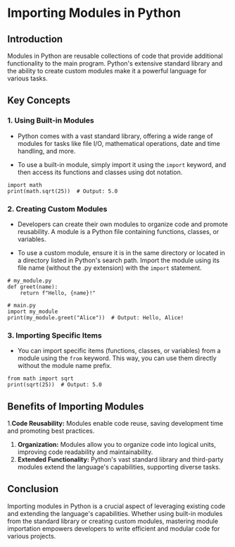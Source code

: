 # Importing Modules in Python

## Introduction

Modules in Python are reusable collections of code that provide additional functionality to the main program. Python's extensive standard library and the ability to create custom modules make it a powerful language for various tasks.

## Key Concepts

### 1. Using Built-in Modules

+ Python comes with a vast standard library, offering a wide range of modules for tasks like file I/O, mathematical operations, date and time handling, and more.
* To use a built-in module, simply import it using the `import` keyword, and then access its functions and classes using dot notation.

```
import math
print(math.sqrt(25))  # Output: 5.0
```

### 2. Creating Custom Modules
+ Developers can create their own modules to organize code and promote reusability. A module is a Python file containing functions, classes, or variables.
* To use a custom module, ensure it is in the same directory or located in a directory listed in Python's search path. Import the module using its file name (without the .py extension) with the `import` statement.

```
# my_module.py
def greet(name):
    return f"Hello, {name}!"

# main.py
import my_module
print(my_module.greet("Alice"))  # Output: Hello, Alice!
```

### 3.  Importing Specific Items

+ You can import specific items (functions, classes, or variables) from a module using the `from` keyword. This way, you can use them directly without the module name prefix.

```
from math import sqrt
print(sqrt(25))  # Output: 5.0
```

## Benefits of Importing Modules

1.**Code Reusability:** Modules enable code reuse, saving development time and promoting best practices.
1. **Organization:** Modules allow you to organize code into logical units, improving code readability and maintainability.
1. **Extended Functionality:** Python's vast standard library and third-party modules extend the language's capabilities, supporting diverse tasks.

## Conclusion

Importing modules in Python is a crucial aspect of leveraging existing code and extending the language's capabilities. Whether using built-in modules from the standard library or creating custom modules, mastering module importation empowers developers to write efficient and modular code for various projects.